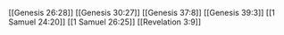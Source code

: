 [[Genesis 26:28]]
[[Genesis 30:27]]
[[Genesis 37:8]]
[[Genesis 39:3]]
[[1 Samuel 24:20]]
[[1 Samuel 26:25]]
[[Revelation 3:9]]
